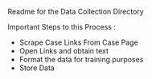 Readme for the Data Collection Directory

Important Steps to this Process :

* Scrape Case Links From Case Page 
* Open Links and obtain text
* Format the data for training purposes 
* Store Data 


